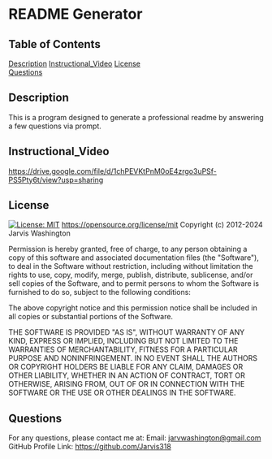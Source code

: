 # README Generator
## Table of Contents
[Description](#Description)
[Instructional_Video](#Instructional_Video)
[License](#License)  
[Questions](#Questions)  

## Description
This is a program designed to generate a professional readme by answering a few questions via prompt.

## Instructional_Video
https://drive.google.com/file/d/1chPEVKtPnM0oE4zrgo3uPSf-PS5Pty6t/view?usp=sharing


## License
[![License: MIT](https://img.shields.io/badge/License-MIT-yellow.svg)](https://opensource.org/licenses/MIT)
https://opensource.org/license/mit
Copyright (c) 2012-2024 Jarvis Washington

Permission is hereby granted, free of charge, to any person obtaining
a copy of this software and associated documentation files (the
"Software"), to deal in the Software without restriction, including
without limitation the rights to use, copy, modify, merge, publish,
distribute, sublicense, and/or sell copies of the Software, and to
permit persons to whom the Software is furnished to do so, subject to
the following conditions:

The above copyright notice and this permission notice shall be
included in all copies or substantial portions of the Software.

THE SOFTWARE IS PROVIDED "AS IS", WITHOUT WARRANTY OF ANY KIND,
EXPRESS OR IMPLIED, INCLUDING BUT NOT LIMITED TO THE WARRANTIES OF
MERCHANTABILITY, FITNESS FOR A PARTICULAR PURPOSE AND
NONINFRINGEMENT. IN NO EVENT SHALL THE AUTHORS OR COPYRIGHT HOLDERS BE
LIABLE FOR ANY CLAIM, DAMAGES OR OTHER LIABILITY, WHETHER IN AN ACTION
OF CONTRACT, TORT OR OTHERWISE, ARISING FROM, OUT OF OR IN CONNECTION
WITH THE SOFTWARE OR THE USE OR OTHER DEALINGS IN THE SOFTWARE.


## Questions
For any questions, please contact me at:
Email: jarvwashington@gmail.com
GitHub Profile Link: https://github.com/Jarvis318
